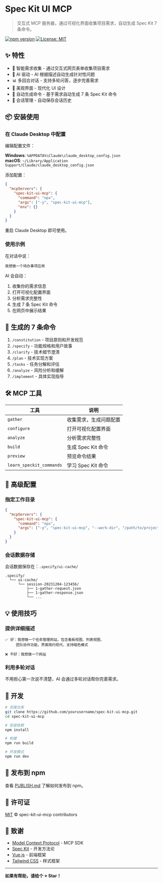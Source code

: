 # Spec Kit UI MCP

> 交互式 MCP 服务器，通过可视化界面收集项目需求，自动生成 Spec Kit 7 条命令。

[![npm version](https://img.shields.io/npm/v/spec-kit-ui-mcp.svg)](https://www.npmjs.com/package/spec-kit-ui-mcp)
[![License: MIT](https://img.shields.io/badge/License-MIT-yellow.svg)](https://opensource.org/licenses/MIT)

## ✨ 特性

- 🎯 智能需求收集 - 通过交互式网页表单收集项目需求
- 🤖 AI 驱动 - AI 根据描述自动生成针对性问题
- 📊 多回合对话 - 支持多轮问答，逐步完善需求
- 🎨 美观界面 - 现代化 UI 设计
- 📝 自动生成命令 - 基于需求自动生成 7 条 Spec Kit 命令
- 💾 会话管理 - 自动保存会话历史

## 📦 安装使用

### 在 Claude Desktop 中配置

编辑配置文件：

**Windows**: `%APPDATA%\Claude\claude_desktop_config.json`  
**macOS**: `~/Library/Application Support/Claude/claude_desktop_config.json`

添加配置：

```json
{
  "mcpServers": {
    "spec-kit-ui-mcp": {
      "command": "npx",
      "args": ["-y", "spec-kit-ui-mcp"],
      "env": {}
    }
  }
}
```

重启 Claude Desktop 即可使用。

### 使用示例

在对话中说：

```
我想做一个待办事项应用
```

AI 会自动：

1. 收集你的需求信息
2. 打开可视化配置界面
3. 分析需求完整性
4. 生成 7 条 Spec Kit 命令
5. 在网页中展示结果

## 🎯 生成的 7 条命令

1. `/constitution` - 项目原则和开发规范
2. `/specify` - 功能规格和用户故事
3. `/clarify` - 技术细节澄清
4. `/plan` - 技术实现方案
5. `/tasks` - 任务分解和评估
6. `/analyze` - 风险分析和缓解
7. `/implement` - 具体实现指导

## 🛠️ MCP 工具

| 工具                     | 说明                   |
| ------------------------ | ---------------------- |
| `gather`                 | 收集需求，生成问题配置 |
| `configure`              | 打开可视化配置界面     |
| `analyze`                | 分析需求完整性         |
| `build`                  | 生成 Spec Kit 命令     |
| `preview`                | 预览命令结果           |
| `learn_speckit_commands` | 学习 Spec Kit 命令     |

## 🔧 高级配置

### 指定工作目录

```json
{
  "mcpServers": {
    "spec-kit-ui-mcp": {
      "command": "npx",
      "args": ["-y", "spec-kit-ui-mcp", "--work-dir", "/path/to/project"]
    }
  }
}
```

### 会话数据存储

会话数据保存在：`.specify/ui-cache/`

```
.specify/
  └── ui-cache/
      └── session-20231204-123456/
          ├── 1-gather-request.json
          ├── 1-gather-response.json
          └── ...
```

## 💡 使用技巧

### 提供详细描述

```
✅ 好：我想做一个任务管理网站，包含看板视图、列表视图、
     团队协作功能，界面简约现代，支持暗色模式

❌ 不好：我想做一个网站
```

### 利用多轮对话

不用担心第一次说不清楚，AI 会通过多轮对话帮你完善需求。

## 🚀 开发

```bash
# 克隆仓库
git clone https://github.com/yourusername/spec-kit-ui-mcp.git
cd spec-kit-ui-mcp

# 安装依赖
npm install

# 构建
npm run build

# 开发模式
npm run dev
```

## 📝 发布到 npm

查看 [PUBLISH.md](./PUBLISH.md) 了解如何发布到 npm。

## 📄 许可证

[MIT](./LICENSE) © spec-kit-ui-mcp contributors

## 🙏 致谢

- [Model Context Protocol](https://github.com/modelcontextprotocol) - MCP SDK
- [Spec Kit](https://speckit.ai) - 开发方法论
- [Vue.js](https://vuejs.org) - 前端框架
- [Tailwind CSS](https://tailwindcss.com) - 样式框架

---

**如果有帮助，请给个 ⭐️ Star！**
